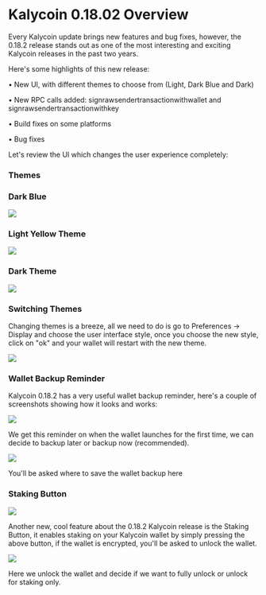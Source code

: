 # Kalycoin 0.18.02 Overview

Every Kalycoin update brings new features and bug fixes, however, the 0.18.2 release stands out as one of the most interesting and exciting Kalycoin releases in the past two years.

Here's some highlights of this new release:

•      New UI, with different themes to choose from (Light, Dark Blue and Dark)

•      New RPC calls added: signrawsendertransactionwithwallet and signrawsendertransactionwithkey

•      Build fixes on some platforms

•      Bug fixes

Let's review the UI which changes the user experience completely:

### **Themes**

### **Dark Blue**

![](.gitbook/assets/34.png)

### **Light  Yellow Theme**

![](.gitbook/assets/35.png)

### **Dark Theme**

![](.gitbook/assets/36.png)

### **Switching Themes**

Changing themes is a breeze, all we need to do is go to Preferences -> Display and choose the user interface style, once you choose the new style, click on "ok" and your wallet will restart with the new theme.

![](.gitbook/assets/37.png)

### **Wallet Backup Reminder**

Kalycoin 0.18.2 has a very useful wallet backup reminder, here's a couple of screenshots showing how it looks and works:

![](.gitbook/assets/38.png)

We get this reminder on when the wallet launches for the first time, we can decide to backup later or backup now (recommended).

![](.gitbook/assets/39.png)

You'll be asked where to save the wallet backup here

### **Staking Button**

![](.gitbook/assets/40.png)

Another new, cool feature about the 0.18.2 Kalycoin release is the Staking Button, it enables staking on your Kalycoin wallet by simply pressing the above button, if the wallet is encrypted, you'll be asked to unlock the wallet.

![](.gitbook/assets/41.png)

Here we unlock the wallet and decide if we want to fully unlock or unlock for staking only.
